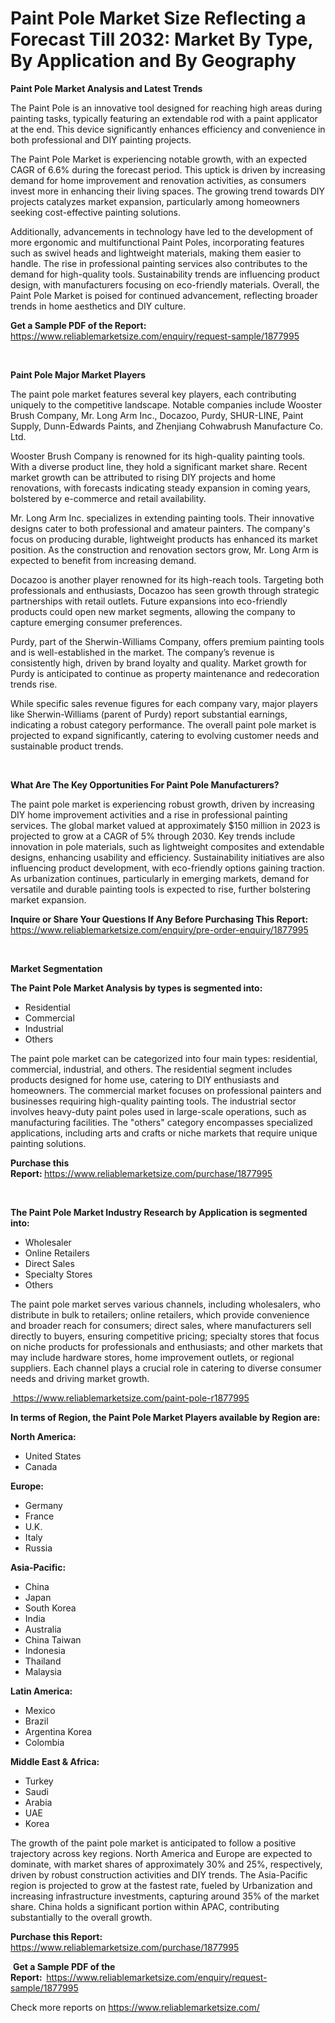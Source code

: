 <p><h1>Paint Pole Market Size Reflecting a Forecast Till 2032: Market By Type, By Application and By Geography</h1></p><p><strong>Paint Pole Market Analysis and Latest Trends</strong></p>
<p><p>The Paint Pole is an innovative tool designed for reaching high areas during painting tasks, typically featuring an extendable rod with a paint applicator at the end. This device significantly enhances efficiency and convenience in both professional and DIY painting projects. </p><p>The Paint Pole Market is experiencing notable growth, with an expected CAGR of 6.6% during the forecast period. This uptick is driven by increasing demand for home improvement and renovation activities, as consumers invest more in enhancing their living spaces. The growing trend towards DIY projects catalyzes market expansion, particularly among homeowners seeking cost-effective painting solutions.</p><p>Additionally, advancements in technology have led to the development of more ergonomic and multifunctional Paint Poles, incorporating features such as swivel heads and lightweight materials, making them easier to handle. The rise in professional painting services also contributes to the demand for high-quality tools. Sustainability trends are influencing product design, with manufacturers focusing on eco-friendly materials. Overall, the Paint Pole Market is poised for continued advancement, reflecting broader trends in home aesthetics and DIY culture.</p></p>
<p><strong>Get a Sample PDF of the Report:&nbsp;</strong> <a href="https://www.reliablemarketsize.com/enquiry/request-sample/1877995?utm_campaign=2276&utm_medium=2&utm_source=Github&utm_content=ia&utm_term=08022025&utm_id=paint-pole">https://www.reliablemarketsize.com/enquiry/request-sample/1877995</a></p>
<p>&nbsp;</p>
<p><strong>Paint Pole Major Market Players</strong></p>
<p><p>The paint pole market features several key players, each contributing uniquely to the competitive landscape. Notable companies include Wooster Brush Company, Mr. Long Arm Inc., Docazoo, Purdy, SHUR-LINE, Paint Supply, Dunn-Edwards Paints, and Zhenjiang Cohwabrush Manufacture Co. Ltd.</p><p>Wooster Brush Company is renowned for its high-quality painting tools. With a diverse product line, they hold a significant market share. Recent market growth can be attributed to rising DIY projects and home renovations, with forecasts indicating steady expansion in coming years, bolstered by e-commerce and retail availability.</p><p>Mr. Long Arm Inc. specializes in extending painting tools. Their innovative designs cater to both professional and amateur painters. The company's focus on producing durable, lightweight products has enhanced its market position. As the construction and renovation sectors grow, Mr. Long Arm is expected to benefit from increasing demand.</p><p>Docazoo is another player renowned for its high-reach tools. Targeting both professionals and enthusiasts, Docazoo has seen growth through strategic partnerships with retail outlets. Future expansions into eco-friendly products could open new market segments, allowing the company to capture emerging consumer preferences.</p><p>Purdy, part of the Sherwin-Williams Company, offers premium painting tools and is well-established in the market. The company’s revenue is consistently high, driven by brand loyalty and quality. Market growth for Purdy is anticipated to continue as property maintenance and redecoration trends rise.</p><p>While specific sales revenue figures for each company vary, major players like Sherwin-Williams (parent of Purdy) report substantial earnings, indicating a robust category performance. The overall paint pole market is projected to expand significantly, catering to evolving customer needs and sustainable product trends.</p></p>
<p>&nbsp;</p>
<p><strong>What Are The Key Opportunities For Paint Pole Manufacturers?</strong></p>
<p><p>The paint pole market is experiencing robust growth, driven by increasing DIY home improvement activities and a rise in professional painting services. The global market valued at approximately $150 million in 2023 is projected to grow at a CAGR of 5% through 2030. Key trends include innovation in pole materials, such as lightweight composites and extendable designs, enhancing usability and efficiency. Sustainability initiatives are also influencing product development, with eco-friendly options gaining traction. As urbanization continues, particularly in emerging markets, demand for versatile and durable painting tools is expected to rise, further bolstering market expansion.</p></p>
<p><strong>Inquire or Share Your Questions If Any Before Purchasing This Report:</strong> <a href="https://www.reliablemarketsize.com/enquiry/pre-order-enquiry/1877995?utm_campaign=2276&utm_medium=2&utm_source=Github&utm_content=ia&utm_term=08022025&utm_id=paint-pole">https://www.reliablemarketsize.com/enquiry/pre-order-enquiry/1877995</a></p>
<p>&nbsp;</p>
<p><strong>Market Segmentation</strong></p>
<p><strong>The Paint Pole Market Analysis by types is segmented into:</strong></p>
<p><ul><li>Residential</li><li>Commercial</li><li>Industrial</li><li>Others</li></ul></p>
<p><p>The paint pole market can be categorized into four main types: residential, commercial, industrial, and others. The residential segment includes products designed for home use, catering to DIY enthusiasts and homeowners. The commercial market focuses on professional painters and businesses requiring high-quality painting tools. The industrial sector involves heavy-duty paint poles used in large-scale operations, such as manufacturing facilities. The "others" category encompasses specialized applications, including arts and crafts or niche markets that require unique painting solutions.</p></p>
<p><strong>Purchase this Report:&nbsp;</strong><a href="https://www.reliablemarketsize.com/purchase/1877995?utm_campaign=2276&utm_medium=2&utm_source=Github&utm_content=ia&utm_term=08022025&utm_id=paint-pole">https://www.reliablemarketsize.com/purchase/1877995</a></p>
<p>&nbsp;</p>
<p><strong>The Paint Pole Market Industry Research by Application is segmented into:</strong></p>
<p><ul><li>Wholesaler</li><li>Online Retailers</li><li>Direct Sales</li><li>Specialty Stores</li><li>Others</li></ul></p>
<p><p>The paint pole market serves various channels, including wholesalers, who distribute in bulk to retailers; online retailers, which provide convenience and broader reach for consumers; direct sales, where manufacturers sell directly to buyers, ensuring competitive pricing; specialty stores that focus on niche products for professionals and enthusiasts; and other markets that may include hardware stores, home improvement outlets, or regional suppliers. Each channel plays a crucial role in catering to diverse consumer needs and driving market growth.</p></p>
<p><a href="https://www.reliablemarketsize.com/paint-pole-r1877995?utm_campaign=2276&utm_medium=2&utm_source=Github&utm_content=ia&utm_term=08022025&utm_id=paint-pole">&nbsp;https://www.reliablemarketsize.com/paint-pole-r1877995</a></p>
<p><strong>In terms of Region, the Paint Pole Market Players available by Region are:</strong></p>
<p>
    <p> <strong> North America: </strong>
        <ul>
            <li>United States</li>
            <li>Canada</li>
        </ul>
        </p> 
    <p> <strong> Europe: </strong>
        <ul>
            <li>Germany</li>
            <li>France</li>
            <li>U.K.</li>
            <li>Italy</li>
            <li>Russia</li>
        </ul>
        </p> 
    <p> <strong> Asia-Pacific: </strong>
        <ul>
            <li>China</li>
            <li>Japan</li>
            <li>South Korea</li>
            <li>India</li>
            <li>Australia</li>
            <li>China Taiwan</li>
            <li>Indonesia</li>
            <li>Thailand</li>
            <li>Malaysia</li>
        </ul>
        </p> 
    <p> <strong> Latin America: </strong>
        <ul>
            <li>Mexico</li>
            <li>Brazil</li>
            <li>Argentina Korea</li>
            <li>Colombia</li>
        </ul>
        </p> 
    <p> <strong> Middle East & Africa: </strong>
        <ul>
            <li>Turkey</li>
            <li>Saudi</li>
            <li>Arabia</li>
            <li>UAE</li>
            <li>Korea</li>
        </ul>
    </p>
    </p>
<p><p>The growth of the paint pole market is anticipated to follow a positive trajectory across key regions. North America and Europe are expected to dominate, with market shares of approximately 30% and 25%, respectively, driven by robust construction activities and DIY trends. The Asia-Pacific region is projected to grow at the fastest rate, fueled by Urbanization and increasing infrastructure investments, capturing around 35% of the market share. China holds a significant portion within APAC, contributing substantially to the overall growth.</p></p>
<p><strong>Purchase this Report: </strong><a href="https://www.reliablemarketsize.com/purchase/1877995?utm_campaign=2276&utm_medium=2&utm_source=Github&utm_content=ia&utm_term=08022025&utm_id=paint-pole">https://www.reliablemarketsize.com/purchase/1877995</a></p>
<p>&nbsp;<strong>Get a Sample PDF of the Report:&nbsp;&nbsp;</strong><a href="https://www.reliablemarketsize.com/enquiry/request-sample/1877995?utm_campaign=2276&utm_medium=2&utm_source=Github&utm_content=ia&utm_term=08022025&utm_id=paint-pole">https://www.reliablemarketsize.com/enquiry/request-sample/1877995</a></p>
<p><strong></strong></p>
<p>Check more reports on <a href="https://www.reliablemarketsize.com/?utm_campaign=2276&utm_medium=2&utm_source=Github&utm_content=ia&utm_term=08022025&utm_id=paint-pole">https://www.reliablemarketsize.com/</a></p>